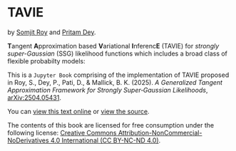 # TAVIE

by [Somjit Roy](https://roy-sr-007.github.io/) and [Pritam Dey](https://pritamdey.github.io/).

**T**angent **A**pproximation based **V**ariational **I**nferenc**E** (TAVIE) for *strongly super-Gaussian* (SSG) likelihood functions which includes a broad class of flexible probabilty models: 

This is a `Jupyter Book` comprising of the implementation of TAVIE proposed in Roy, S., Dey, P., Pati, D., & Mallick, B. K. (2025). *A Generalized Tangent Approximation Framework for Strongly Super‑Gaussian Likelihoods*, [arXiv:2504.05431][TAVIE].

You can [view this text online][ghpages] or [view the source][source].

[TAVIE]: https://arxiv.org/abs/2504.05431
[ghpages]: https://roy-sr-007.github.io/TAVIE_JupyterBook
[source]: https://github.com/Roy-SR-007/TAVIE_JupyterBook

The contents of this book are licensed for free consumption under the following license:
[Creative Commons Attribution-NonCommercial-NoDerivatives 4.0 International (CC BY-NC-ND 4.0)](https://creativecommons.org/licenses/by-nc-nd/4.0/).
